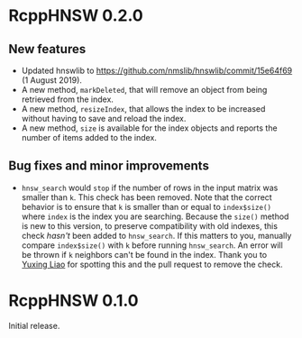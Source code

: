 # RcppHNSW 0.2.0

## New features

* Updated hnswlib to <https://github.com/nmslib/hnswlib/commit/15e64f69> 
(1 August 2019).
* A new method, `markDeleted`, that will remove an object from being retrieved
from the index.
* A new method, `resizeIndex`, that allows the index to be increased without 
having to save and reload the index.
* A new method, `size` is available for the index objects and reports the
number of items added to the index.


## Bug fixes and minor improvements

* `hnsw_search` would `stop` if the number of rows in the input matrix was 
smaller than `k`. This check has been removed. Note that the correct behavior is
to ensure that `k` is smaller than or equal to `index$size()` where `index` is
the index you are searching. Because the `size()` method is new to this version,
to preserve compatibility with old indexes, this check *hasn't* been added to
`hnsw_search`. If this matters to you, manually compare `index$size()` with `k`
before running `hnsw_search`. An error will be thrown if `k` neighbors can't be
found in the index. Thank you to [Yuxing Liao](https://github.com/yxngl) for 
spotting this and the pull request to remove the check.

# RcppHNSW 0.1.0

Initial release.
